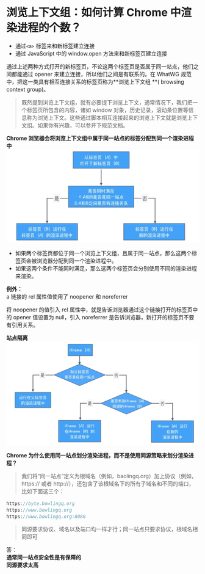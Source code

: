 # 浏览上下文组：如何计算 Chrome 中渲染进程的个数？

- 通过`<a>` 标签来和新标签建立连接
- 通过 JavaScript 中的 window.open 方法来和新标签页建立连接

通过上述两种方式打开的新标签页，不论这两个标签页是否属于同一站点，他们之间都能通过 opener 来建立连接，所以他们之间是有联系的。在 WhatWG 规范中，把这一类具有相互连接关系的标签页称为**浏览上下文组 **( browsing context group)。

> 既然提到浏览上下文组，就有必要提下浏览上下文，通常情况下，我们把一个标签页所包含的内容，诸如 window 对象，历史记录，滚动条位置等信息称为浏览上下文。这些通过脚本相互连接起来的浏览上下文就是浏览上下文组。如果你有兴趣，可以参开下规范文档。

**Chrome 浏览器会将浏览上下文组中属于同一站点的标签分配到同一个渲染进程中**
![image.png](../../assets/1648043244456-bff76635-4eb6-4c5b-9084-aa9e47854165.png)

- 如果两个标签页都位于同一个浏览上下文组，且属于同一站点，那么这两个标签页会被浏览器分配到同一个渲染进程中。
- 如果这两个条件不能同时满足，那么这两个标签页会分别使用不同的渲染进程来渲染。

**例外：**<br />a 链接的 rel 属性值使用了 noopener 和 noreferrer

将 noopener 的值引入 rel 属性中，就是告诉浏览器通过这个链接打开的标签页中的 opener 值设置为 null，引入 noreferrer 是告诉浏览器，新打开的标签页不要有引用关系。

**站点隔离**
![image.png](../../assets/1648043356271-22d93522-a530-4a8f-8e1e-67ab7dc28644.png)

**Chrome 为什么使用同一站点划分渲染进程，而不是使用同源策略来划分渲染进程？**

> 我们将“同一站点”定义为根域名（例如，baolingq.org）加上协议（例如，https:// 或者 http://），还包含了该根域名下的所有子域名和不同的端口，比如下面这三个：

```javascript
https://byte.bowlingq.org
https://www.bowlingq.org
https://www.bowlingq.org:8080
```

> 同源要求协议、域名以及端口均一样才行；同一站点只要求协议，根域名相同即可

答：<br />**通常同一站点安全性是有保障的**<br />**同源要求太高**
